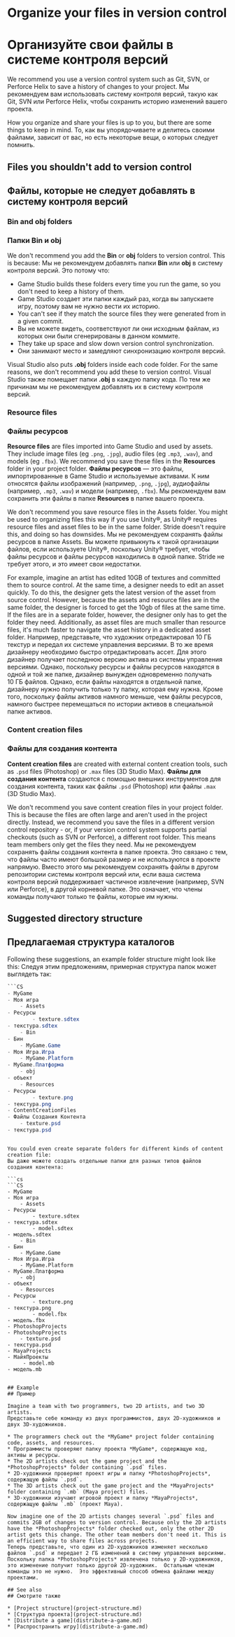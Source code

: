 # Organize your files in version control
# Организуйте свои файлы в системе контроля версий

We recommend you use a version control system such as Git, SVN, or Perforce Helix to save a history of changes to your project. 
Мы рекомендуем вам использовать систему контроля версий, такую ​​как Git, SVN или Perforce Helix, чтобы сохранить историю изменений вашего проекта.

How you organize and share your files is up to you, but there are some things to keep in mind.
То, как вы упорядочиваете и делитесь своими файлами, зависит от вас, но есть некоторые вещи, о которых следует помнить.

## Files you shouldn't add to version control
## Файлы, которые не следует добавлять в систему контроля версий

### **Bin** and **obj** folders
### Папки **Bin** и **obj**

We don't recommend you add the **Bin** or **obj** folders to version control. This is because:
Мы не рекомендуем добавлять папки **Bin** или **obj** в систему контроля версий.  Это потому что:

* Game Studio builds these folders every time you run the game, so you don't need to keep a history of them.
* Game Studio создает эти папки каждый раз, когда вы запускаете игру, поэтому вам не нужно вести их историю.
* You can't see if they match the source files they were generated from in a given commit.
* Вы не можете видеть, соответствуют ли они исходным файлам, из которых они были сгенерированы в данном коммите.
* They take up space and slow down version control synchronization.
* Они занимают место и замедляют синхронизацию контроля версий.

Visual Studio also puts **.obj** folders inside each code folder. For the same reasons, we don't recommend you add these to version control.
Visual Studio также помещает папки **.obj** в каждую папку кода.  По тем же причинам мы не рекомендуем добавлять их в систему контроля версий.

### Resource files
### Файлы ресурсов

**Resource files** are files imported into Game Studio and used by assets. They include image files (eg `.png`, `.jpg`), audio files (eg `.mp3`, `.wav`), and models (eg `.fbx`). We recommend you save these files in the **Resources** folder in your project folder.
**Файлы ресурсов** — это файлы, импортированные в Game Studio и используемые активами.  К ним относятся файлы изображений (например, `.png`, `.jpg`), аудиофайлы (например, `.mp3`, `.wav`) и модели (например, `.fbx`).  Мы рекомендуем вам сохранить эти файлы в папке **Resources** в папке вашего проекта.

We don't recommend you save resource files in the Assets folder. You might be used to organizing files this way if you use Unity®, as Unity® requires resource files and asset files to be in the same folder. Stride doesn't require this, and doing so has downsides.
Мы не рекомендуем сохранять файлы ресурсов в папке Assets.  Вы можете привыкнуть к такой организации файлов, если используете Unity®, поскольку Unity® требует, чтобы файлы ресурсов и файлы ресурсов находились в одной папке.  Stride не требует этого, и это имеет свои недостатки.

For example, imagine an artist has edited 10GB of textures and committed them to source control. At the same time, a designer needs to edit an asset quickly. To do this, the designer gets the latest version of the asset from source control. However, because the assets and resource files are in the same folder, the designer is forced to get the 10gb of files at the same time. If the files are in a separate folder, however, the designer only has to get the folder they need. Additionally, as asset files are much smaller than resource files, it's much faster to navigate the asset history in a dedicated asset folder.
Например, представьте, что художник отредактировал 10 ГБ текстур и передал их системе управления версиями.  В то же время дизайнеру необходимо быстро отредактировать ассет.  Для этого дизайнер получает последнюю версию актива из системы управления версиями.  Однако, поскольку ресурсы и файлы ресурсов находятся в одной и той же папке, дизайнер вынужден одновременно получать 10 ГБ файлов.  Однако, если файлы находятся в отдельной папке, дизайнеру нужно получить только ту папку, которая ему нужна.  Кроме того, поскольку файлы активов намного меньше, чем файлы ресурсов, намного быстрее перемещаться по истории активов в специальной папке активов.

### Content creation files
### Файлы для создания контента

**Content creation files** are created with external content creation tools, such as `.psd` files (Photoshop) or `.max` files (3D Studio Max).
**Файлы для создания контента** создаются с помощью внешних инструментов для создания контента, таких как файлы `.psd` (Photoshop) или файлы `.max` (3D Studio Max).

We don't recommend you save content creation files in your project folder. This is because the files are often large and aren't used in the project directly. Instead, we recommend you save the files in a different version control repository - or, if your version control system supports partial checkouts (such as SVN or Perforce), a different root folder. This means team members only get the files they need.
Мы не рекомендуем сохранять файлы создания контента в папке проекта.  Это связано с тем, что файлы часто имеют большой размер и не используются в проекте напрямую.  Вместо этого мы рекомендуем сохранять файлы в другом репозитории системы контроля версий или, если ваша система контроля версий поддерживает частичное извлечение (например, SVN или Perforce), в другой корневой папке.  Это означает, что члены команды получают только те файлы, которые им нужны.

## Suggested directory structure
## Предлагаемая структура каталогов

Following these suggestions, an example folder structure might look like this:
Следуя этим предложениям, примерная структура папок может выглядеть так:

```cs
```CS
- MyGame
- Моя игра
    - Assets
- Ресурсы
        - texture.sdtex
- текстура.sdtex
    - Bin
- Бин
    - MyGame.Game
- Моя Игра.Игра
    - MyGame.Platform
- MyGame.Платформа
    - obj
- объект
    - Resources
- Ресурсы
        - texture.png
- текстура.png
- ContentCreationFiles
- Файлы Создания Контента
    - texture.psd
- текстура.psd
  ```
```

You could even create separate folders for different kinds of content creation file:
Вы даже можете создать отдельные папки для разных типов файлов создания контента:

```cs
```CS
- MyGame
- Моя игра
    - Assets
- Ресурсы
        - texture.sdtex
- текстура.sdtex
        - model.sdtex
- модель.sdtex
    - Bin
- Бин
    - MyGame.Game
- Моя Игра.Игра
    - MyGame.Platform
- MyGame.Платформа
    - obj
- объект
    - Resources
- Ресурсы
        - texture.png
- текстура.png
        - model.fbx
- модель.fbx
- PhotoshopProjects
- PhotoshopProjects
    - texture.psd
- текстура.psd
- MayaProjects
- МайяПроекты
     - model.mb
- модель.mb
  ```
```

## Example
## Пример

Imagine a team with two programmers, two 2D artists, and two 3D artists.
Представьте себе команду из двух программистов, двух 2D-художников и двух 3D-художников.

* The programmers check out the *MyGame* project folder containing code, assets, and resources.
* Программисты проверяют папку проекта *MyGame*, содержащую код, активы и ресурсы.
* The 2D artists check out the game project and the *PhotoshopProjects* folder containing `.psd` files.
* 2D-художники проверяют проект игры и папку *PhotoshopProjects*, содержащую файлы `.psd`.
* The 3D artists check out the game project and the *MayaProjects* folder containing `.mb` (Maya project) files.
* 3D-художники изучают игровой проект и папку *MayaProjects*, содержащую файлы `.mb` (проект Maya).

Now imagine one of the 2D artists changes several `.psd` files and commits 2GB of changes to version control. Because only the 2D artists have the *PhotoshopProjects* folder checked out, only the other 2D artist gets this change. The other team members don't need it. This is an efficient way to share files across projects.
Теперь представьте, что один из 2D-художников изменяет несколько файлов `.psd` и передает 2 ГБ изменений в систему управления версиями.  Поскольку папка *PhotoshopProjects* извлечена только у 2D-художников, это изменение получит только другой 2D-художник.  Остальным членам команды это не нужно.  Это эффективный способ обмена файлами между проектами.

## See also
## Смотрите также

* [Project structure](project-structure.md)
* [Структура проекта](project-structure.md)
* [Distribute a game](distribute-a-game.md)
* [Распространить игру](distribute-a-game.md)
